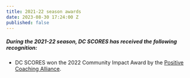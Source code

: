 ```yaml
---
title: 2021-22 season awards
date: 2023-08-30 17:24:00 Z
published: false
---
```


##### During the **2021-22** season, DC SCORES has received the following recognition:

* DC SCORES won the 2022 Community Impact Award by the [Positive Coaching Alliance](https://positivecoach.org).